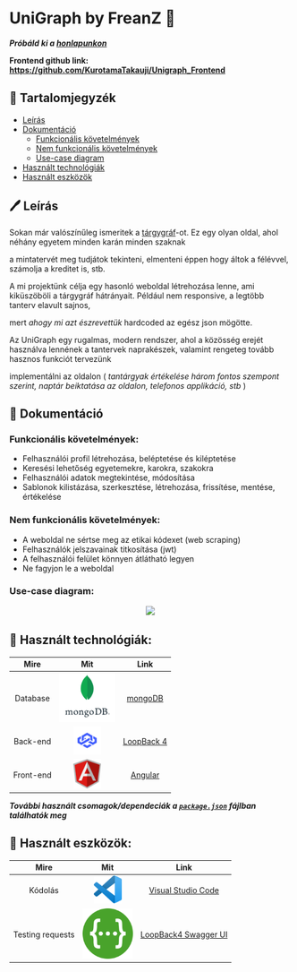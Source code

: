 # UniGraph by FreanZ 📖

**_Próbáld ki a [honlapunkon](https://frea.nz/)_**

**Frontend github link: https://github.com/KurotamaTakauji/Unigraph_Frontend**

## 📙 Tartalomjegyzék

- [Leírás](#%EF%B8%8F-le%C3%ADr%C3%A1s)
- [Dokumentáció](#-dokument%C3%A1ci%C3%B3)
  - [Funkcionális követelmények](#funkcion%C3%A1lis-k%C3%B6vetelm%C3%A9nyek)
  - [Nem funkcionális követelmények](#nem-funkcion%C3%A1lis-k%C3%B6vetelm%C3%A9nyek)
  - [Use-case diagram](#use-case-diagram)
- [Használt technológiák](#-haszn%C3%A1lt-technol%C3%B3gi%C3%A1k)
- [Használt eszközök](#-haszn%C3%A1lt-eszk%C3%B6z%C3%B6k)

## 🖊️ Leírás

Sokan már valószínűleg ismeritek a [tárgygráf](https://targygraf.hu/)-ot. Ez egy olyan oldal, ahol néhány egyetem minden karán minden szaknak

a mintatervét meg tudjátok tekinteni, elmenteni éppen hogy áltok a félévvel, számolja a kreditet is, stb.

A mi projektünk célja egy hasonló weboldal létrehozása lenne, ami kiküszöböli a tárgygráf hátrányait. Például nem responsive, a legtöbb tanterv elavult sajnos,

mert _ahogy mi azt észrevettük_ hardcoded az egész json mögötte.

Az UniGraph egy rugalmas, modern rendszer, ahol a közösség erejét használva lennének a tantervek naprakészek, valamint rengeteg tovább hasznos funkciót tervezünk

implementálni az oldalon ( _tantárgyak értékelése három fontos szempont szerint, naptár beiktatása az oldalon, telefonos applikáció, stb_ )

## 📄 Dokumentáció

### Funkcionális követelmények:

- Felhasználói profil létrehozása, beléptetése és kiléptetése
- Keresési lehetőség egyetemekre, karokra, szakokra
- Felhasználói adatok megtekintése, módosítása
- Sablonok kilistázása, szerkesztése, létrehozása, frissítése, mentése, értékelése

### Nem funkcionális követelmények:

- A weboldal ne sértse meg az etikai kódexet (web scraping)
- Felhasználók jelszavainak titkosítása (jwt)
- A felhasználói felület könnyen átlátható legyen
- Ne fagyjon le a weboldal

### Use-case diagram:

<p align="center">
  <img src="https://github.com/TheBugsTeam/cloudified/blob/main/Documentation/images/cloudified-use-case.png" width="700">
</p>

## 🔧 Használt technológiák:

|   Mire    |                                                                                Mit                                                                                 |                 Link                 |
| :-------: | :----------------------------------------------------------------------------------------------------------------------------------------------------------------: | :----------------------------------: |
| Database  | <a href="https://www.mongodb.com/"><img width=100px src="https://raw.githubusercontent.com/tothadam19/freanz/main/resources/mongodb.jpg"></a> | [mongoDB](https://www.mongodb.com/)  |
| Back-end  |  <a href="https://loopback.io/doc/en/lb4/"><img width=50px src="https://raw.githubusercontent.com/tothadam19/freanz/main/resources/loopback4.jpeg"></a>   | [LoopBack 4](https://nodejs.org/en/)|
| Front-end |    <a href="https://angular.io/"><img width=50px src="https://raw.githubusercontent.com/tothadam19/freanz/main/resources/angular.svg"></a>     |   [Angular](https://reactjs.org/)   |

**_További használt csomagok/dependeciák a [`package.json`](https://github.com/TheBugsTeam/cloudified/blob/main/package.json) fájlban találhatók meg_**

## 🔨 Használt eszközök:

|       Mire       |                                                                                           Mit                                                                                           |                         Link                         |
| :--------------: | :-------------------------------------------------------------------------------------------------------------------------------------------------------------------------------------: | :--------------------------------------------------: |
|     Kódolás      | <a href="https://code.visualstudio.com/"><img width=50px src="https://github.com/tothadam19/freanz/blob/main/resources/vsc.png"></a> | [Visual Studio Code](https://code.visualstudio.com/) |
| Testing requests |              <a href="https://www.postman.com/"><img width=90px src="https://github.com/tothadam19/freanz/blob/main/resources/Swagger_Logo.png"></a>               |         [LoopBack4 Swagger UI](https://loopback.io/doc/en/lb4/Preparing-the-API-for-consumption.html)|
